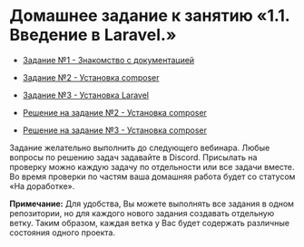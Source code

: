 # Домашнее задание к занятию «1.1. Введение в Laravel.»

- [Задание №1 - Знакомство с документацией](./exercise-01.md)
- [Задание №2 - Установка composer](./exercise-02.md)
- [Задание №3 - Установка Laravel](./exercise-03.md)

- [Решение на задание №2 - Установка composer](./hw-2.md)
- [Решение на задание №3 - Установка composer](./hw-3.md)

Задание желательно выполнить до следующего вебинара. Любые вопросы по решению задач задавайте в Discord.
Присылать на проверку можно каждую задачу по отдельности или все задачи вместе. Во время проверки по частям ваша домашняя работа будет со статусом «На доработке».

**Примечание:** Для удобства, Вы можете выполнять все задания в одном репозитории, но для каждого нового задания создавать отдельную ветку. Таким образом, каждая ветка у Вас будет содержать различные состояния одного проекта.
